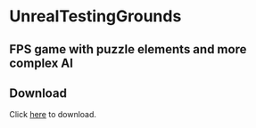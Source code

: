 # UnrealTestingGrounds
FPS game with puzzle elements and more complex AI
---
## Download
Click [here](https://www.amazon.com/clouddrive/share/wMy8wRoAl4NZvHu7gihHrduHYUPA7FuQcT8BcgrUfh5 "here") to download. 
